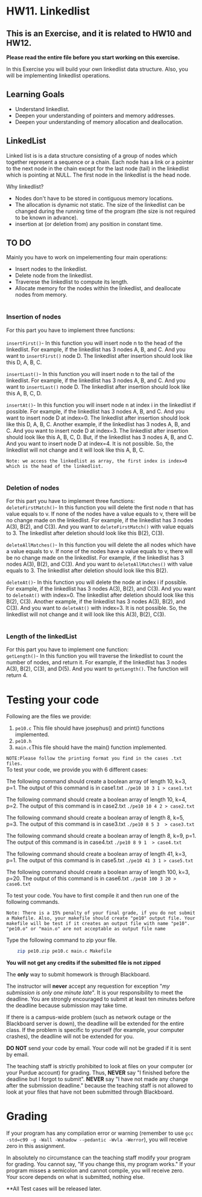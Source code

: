 # HW11. Linkedlist
## This is an Exercise, and it is related to HW10 and HW12.

<strong>Please read the entire file before you start working on this exercise.</strong><br>

In this Exercise you will build your own linkedlist data structure. Also, you will be implementing linkedlist operations.
 

## Learning Goals
* Understand linkedlist.
* Deepen your understanding of pointers and memory addresses.
* Deepen your understanding of memory allocation and deallocation.


## LinkedList
 Linked list is is a data structure consisting of a group of nodes which together represent a sequence or a chain. Each node has a link or a pointer to the next node in the chain except for the last node (tail) in the linkedlist which is pointing at NULL. The first node in the linkedlist is the head node.
 
 Why linkedlist?
 - Nodes don't have to be stored in contiguous memory locations.
 - The allocation is dynamic not static. The size of the linkedlist can be changed during the running time of the program (the size is not required to be known in advance).
 - insertion at (or deletion from) any position in constant time.

## TO DO
Mainly you have to work on impelementing four main operations:
 * Insert nodes to the linkedlist. </br>
 * Delete node from the linkedlist. </br>
 * Traverese the linkedlist to compute its length. </br>
 * Allocate memory for the nodes within the linkedlist, and deallocate nodes from memory. </br></br>
 
### Insertion of nodes
For this part you have to implement three functions:<br><br>
`insertFirst()`- In this function you will insert node n to the head of the linkedlist. For example, if the linkedlist has 3 nodes A, B, and C. And you want to `insertFirst()` node D. The linkedlist after insertion should look like this D, A, B, C. <br>

`insertLast()`- In this function you will insert node n to the tail of the linkedlist. For example, if the linkedlist has 3 nodes A, B, and C. And you want to `insertLast()` node D. The linkedlist after insertion should look like this A, B, C, D.<br>

`insertAt()`- In this function you will insert node n at index i in the linkedlist if possible. For example, if the linkedlist has 3 nodes A, B, and C. And you want to insert node D at index=0. The linkedlist after insertion should look like this D, A, B, C. Another example, if the linkedlist has 3 nodes A, B, and C. And you want to insert node D at index=3. The linkedlist after insertion should look like this A, B, C, D. But, if the linkedlist has 3 nodes A, B, and C. And you want to insert node D at index=4. It is not possible. So,  the linkedlist will not change and it will look like this A, B, C.<br>

`Note: we access the linkedlist as array, the first index is index=0 which is the head of the linkedlist.`<br><br>

### Deletion of nodes
For this part you have to implement three functions: <br>
`deleteFirstMatch()`- In this function you will delete the first node n that has value equals to v. If none of the nodes have a value equals to v, there will be no change made on the linkedlist. For example, if the linkedlist has 3 nodes A(3), B(2), and C(3). And you want to `deleteFirstMatch()` with value equals to 3. The linkedlist after deletion should look like this B(2), C(3). <br>

`deleteAllMatches()`- In this function you will delete the all nodes which have a value equals to v. If none of the nodes have a value equals to v, there will be no change made on the linkedlist. For example, if the linkedlist has 3 nodes A(3), B(2), and C(3). And you want to `deleteAllMatches()` with value equals to 3. The linkedlist after deletion should look like this B(2). <br>

`deleteAt()`- In this function you will delete the node at index i if possible. For example, if the linkedlist has 3 nodes A(3), B(2), and C(3). And you want to `deleteAt()` with index=0. The linkedlist after deletion should look like this B(2), C(3). Another example, if the linkedlist has 3 nodes A(3), B(2), and C(3). And you want to `deleteAt()` with index=3. It is not possible. So,  the linkedlist will not change and it will look like this A(3), B(2), C(3).<br><br>

### Length of the linkedList
For this part you have to implement one function:<br>
`getLength()`- In this function you will traverse the linkedlist to count the number of nodes, and return it. For example, if the linkedlist has 3 nodes A(3), B(2), C(3), and D(5). And you want to `getLength()`. The function will return 4.<br>


# Testing your code
Following are the files we provide:
1. `pe10.c` This file should have josephus() and print() functions implemented.
2. `pe10.h` 
3. `main.c`This file should have the main() function implemented.

`NOTE:Please follow the printing format you find in the cases .txt files.`<br>
To test your code, we provide you with 6 different cases:<br>

The following command should create a boolean array of length 10, k=3, p=1. The output of this command is in case1.txt
`./pe10 10 3 1 > case1.txt`<br>

The following command should create a boolean array of length 10, k=4, p=2. The output of this command is in case2.txt
`./pe10 10 4 2 > case2.txt`<br>

The following command should create a boolean array of length 8, k=5, p=3. The output of this command is in case3.txt
`./pe10 8 5 3  > case3.txt`<br>

The following command should create a boolean array of length 8, k=9, p=1. The output of this command is in case4.txt
`./pe10 8 9 1  > case4.txt`<br>

The following command should create a boolean array of length 41, k=3, p=1. The output of this command is in case5.txt
`./pe10 41 3 1 > case5.txt`<br>

The following command should create a boolean array of length 100, k=3, p=20. The output of this command is in case6.txt
`./pe10 100 3 20 > case6.txt`<br>


To test your code. You have to first compile it and then run one of the following commands. <br>

`Note: There is a 15% penalty of your final grade, if you do not submit a Makefile. Also, your makefile should create "pe10" output file. Your makefile will be test if it creates an output file with name "pe10". "pe10.o" or "main.o" are not acceptable as output file name`

Type the following command to zip your file.
```bash
	zip pe10.zip pe10.c main.c Makefile
```
<strong>You will not get any credits if the submitted file is not zipped</strong>

The **only** way to submit homework is through Blackboard.

The instructor will **never** accept any requestion for exception "*my
submission is only one minute late*".  It is your responsibility to
meet the deadline.  You are strongly encouraged to submit at least ten
minutes before the deadline because submission may take time.

If there is a campus-wide problem (such as network outage or the
Blackboard server is down), the deadline will be extended for the
entire class. If the problem is specific to yourself (for example,
your computer crashes), the deadline will not be extended for
you.

**DO NOT** send your code by email. Your code will not be graded
  if it is sent by email.

The teaching staff is strictly prohibited to look at files on your
computer (or your Purdue account) for grading. Thus, **NEVER** say "I
finished before the deadline but I forgot to submit".  **NEVER** say "I have
not made any change after the submission deadline." because the
teaching staff is not allowed to look at your files that have not been
submitted through Blackboard.

# Grading
If your program has any compilation error or warning (remember to use
`gcc -std=c99 -g -Wall -Wshadow --pedantic -Wvla -Werror`), you will
receive zero in this assignment.

In absolutely no circumstance can the teaching staff modify your
program for grading.  You cannot say, "If you change this, my program
works." If your program misses a semicolon and cannot compile, you
will receive zero.  Your score depends on what is submitted, nothing
else.



**All Test cases will be released later.


